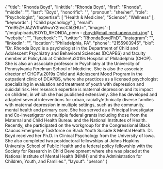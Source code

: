 {
  "title": "Rhonda Boyd",
  "linktitle": "Rhonda Boyd",
  "first": "Rhonda",
  "middle": "",
  "last": "Boyd",
  "honorific": "",
  "pronoun": "she/her",
  "role": "Psychologist",
  "expertise": [
    "Health & Medicine",
    "Science",
    "Wellness"
  ],
  "keywords": [
    "Child psychology"
  ],
  "email": "Ym95ZHJAZW1haWwuY2hvcC5lZHU=",
  "images": [
    "/img/uploads/BOYD_RHONDA_penn - rboyd@mail.med.upenn.edu.jpg"
  ],
  "website": "",
  "facebook": "",
  "twitter": "RhondaBoydPhD",
  "instagram": "",
  "linkedin": "",
  "location": "Philadelphia, PA",
  "phone": "2155903945",
  "bio": "Dr. Rhonda Boyd is a psychologist in the Department of Child and Adolescent Psychiatry and Behavioral Sciences (DCAPBS) and faculty member at PolicyLab at Children\u2019s Hospital of Philadelphia (CHOP). She is also an associate professor in Psychiatry at the University of Pennsylvania Perelman School of Medicine. She is also the associate director of CHOP\u2019s Child and Adolescent Mood Program in the outpatient clinic of DCAPBS, where she practices as a licensed psychologist specializing in evaluation and treatment of youth with depression and suicidal risk. Her research expertise is maternal depression and its impact on children, in which she has published extensively. She has developed and adapted several interventions for urban, racially/ethnically diverse families with maternal depression in multiple settings, such as the community, mental health and primary care. She has served as a Principal Investigator and Co-Investigator on multiple federal grants including those from the Maternal and Child Health Bureau and the National Institutes of Health. Recently, she participated on the workgroup for the Congressional Black Caucus Emergency Taskforce on Black Youth Suicide & Mental Health. Dr.  Boyd received her Ph.D. in Clinical Psychology from the University of Iowa.  She also completed two postdoctoral fellowships at Johns Hopkins University School of Public Health and a federal policy fellowship with the Society for Research in Child Development where she was placed at the National Institute of Mental Health (NIMH) and the Administration for Children, Youth, and Families.",
  "layout": "person"
}
